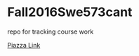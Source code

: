 # Fall2016Swe573cant
repo for tracking course work

[Piazza Link](https://piazza.com/boun.edu.tr/fall2016/swe573/home)
